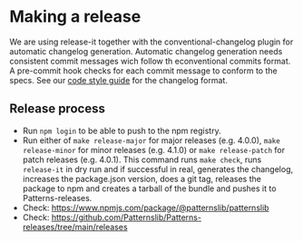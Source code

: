 # Making a release

We are using release-it together with the conventional-changelog plugin for automatic changelog generation.
Automatic changelog generation needs consistent commit messages wich follow th econventional commits format.
A pre-commit hook checks for each commit message to conform to the specs.
See our [code style guide](docs/developer/styleguide.md) for the changelog format.


## Release process

- Run ``npm login`` to be able to push to the npm registry.
- Run either of ``make release-major`` for major releases (e.g. 4.0.0), ``make release-minor`` for minor releases (e.g. 4.1.0) or ``make release-patch`` for patch releases (e.g. 4.0.1).
  This command runs ``make check``, runs ``release-it`` in dry run and if successful in real, generates the changelog, increases the package.json version, does a git tag, releases the package to npm and creates a tarball of the bundle and pushes it to Patterns-releases.
- Check: https://www.npmjs.com/package/@patternslib/patternslib
- Check: https://github.com/Patternslib/Patterns-releases/tree/main/releases

